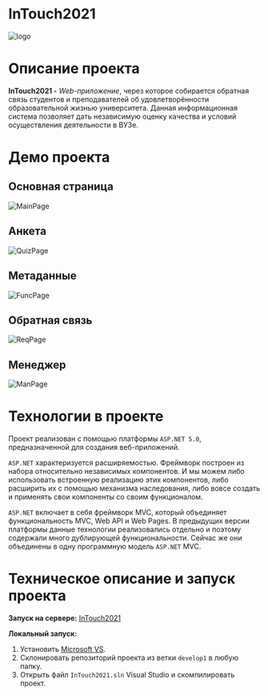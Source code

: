 # **InTouch2021**

![logo](https://sun9-53.userapi.com/impg/afNRHyZXt5KMpUKtEHdy-LiN-xUaSTEZg2fmrw/OFIvNAA4pBY.jpg?size=489x448&quality=96&sign=34bf00b459f2a8e9c56e180022bd9bf6&type=album)

# Описание проекта
**InTouch2021 -** *Web-приложение*, через которое собирается обратная связь студентов и преподавателей об удовлетворённости образовательной жизнью университета. Данная информационная система позволяет дать независимую оценку качества и условий осуществления деятельности в ВУЗе.



# Демо проекта
## Основная страница

![MainPage](https://sun9-73.userapi.com/impg/ZwhzSAyuPF0y9VW6iTR6_1uitpBLcCGL8lnNDw/0mzMpXA5Lcs.jpg?size=1918x941&quality=96&sign=33793b5a09f956014f123aa0840ec566&type=album)

## Анкета

![QuizPage](https://sun9-65.userapi.com/impg/bCylqxJCm5BI9dXbTkz5IxJbyYh9KHfbq3Aj0Q/BjEBkjBeAMU.jpg?size=1891x939&quality=96&sign=643cdbd4e0c12bd3e7ee54c83954c09e&type=album)

## Метаданные

![FuncPage](https://sun9-36.userapi.com/impg/UGmj1KpjkG31x29LQC4Bs9LHXiUX023K-yB2Yg/5B8HuemCpwM.jpg?size=1917x943&quality=96&sign=b8578d89f5c37fbc68b64d30d0842b7d&type=album)

## Обратная связь

![ReqPage](https://sun9-5.userapi.com/impg/9MpVvRkdmuc8JkkR8srdVrV2NunlY2-oK7A3Cw/VqYXoFDYzws.jpg?size=1900x936&quality=96&sign=c090bb4d67e1fba49085ddc3cb2dbc24&type=album)

## Менеджер

![ManPage](https://sun9-13.userapi.com/impg/42_eHezoXw-DYRM6q5h381BoyNCQi4Vx3OsRfg/sa_L8SpUud8.jpg?size=1910x944&quality=96&sign=ea4f3da026bfe6c697866f26df617328&type=album)

# Технологии в проекте

Проект реализован с помощью платформы `ASP.NET 5.0`, предназначенной для создания веб-приложений.

`ASP.NET` характеризуется расширяемостью. Фреймворк построен из набора относительно независимых компонентов. И мы можем либо использовать встроенную реализацию этих компонентов, либо расширить их с помощью механизма наследования, либо вовсе создать и применять свои компоненты со своим функционалом.

`ASP.NET` включает в себя фреймворк MVC, который объединяет функциональность MVC, Web API и Web Pages. В предыдущих версии платформы данные технологии реализовались отдельно и поэтому содержали много дублирующей функциональности. Сейчас же они объединены в одну программную модель `ASP.NET` MVC.

# Техническое описание и запуск проекта



**Запуск на сервере:** [InTouch2021](http://intouch2021.somee.com/)

**Локальный запуск:**

1. Установить [Microsoft VS](https://visualstudio.microsoft.com/ru/vs/).
1. Склонировать репозиторий проекта из ветки `develop1` в любую папку.
1. Открыть файл `InTouch2021.sln` Visual Studio и скомпилировать проект.
 
